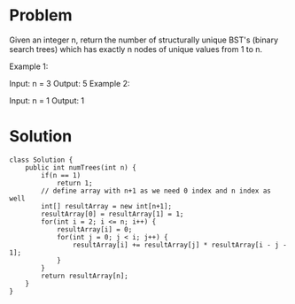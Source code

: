 # Problem
Given an integer n, return the number of structurally unique BST's (binary search trees) which has exactly n nodes of unique values from 1 to n.

Example 1:


Input: n = 3
Output: 5
Example 2:

Input: n = 1
Output: 1

# Solution 
```
class Solution {
    public int numTrees(int n) {
        if(n == 1)
            return 1;
        // define array with n+1 as we need 0 index and n index as well    
        int[] resultArray = new int[n+1];
        resultArray[0] = resultArray[1] = 1;
        for(int i = 2; i <= n; i++) {
            resultArray[i] = 0;
            for(int j = 0; j < i; j++) {
                resultArray[i] += resultArray[j] * resultArray[i - j - 1];
            }
        }
        return resultArray[n];
    }
}
```
